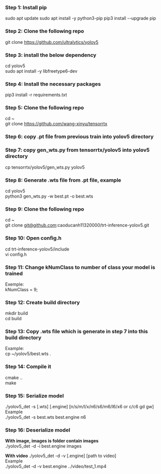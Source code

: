 ### Step 1: Install pip ###
sudo apt update
sudo apt install -y python3-pip
pip3 install --upgrade pip

### Step 2: Clone the following repo ###
git clone https://github.com/ultralytics/yolov5

### Step 3: install the below dependency ###
cd yolov5  
sudo apt install -y libfreetype6-dev 

### Step 4: Install the necessary packages ###
pip3 install -r requirements.txt

### Step 5: Clone the following repo ###
cd ~  
git clone https://github.com/wang-xinyu/tensorrtx

### Step 6: copy .pt file from previous train into yolov5 directory ###

### Step 7: copy gen_wts.py from tensorrtx/yolov5 into yolov5 directory ###
cp tensorrtx/yolov5/gen_wts.py yolov5

### Step 8: Generate .wts file from .pt file, example ###
cd yolov5  
python3 gen_wts.py -w best.pt -o best.wts

### Step 9: Clone the following repo ###
cd ~  
git clone git@github.com:caoducanh11320000/trt-inference-yolov5.git

### Step 10: Open config.h ###
cd trt-inference-yolov5/include  
vi config.h

### Step 11: Change kNumClass to number of class your model is trained ###
Exemple:  
kNumClass = 9;

### Step 12: Create build directory ###
mkdir build  
cd build

### Step 13: Copy .wts file which is generate in step 7 into this build directory ###
Example:  
cp ~/yolov5/best.wts .

### Step 14: Compile it ###
cmake ..  
make

### Step 15: Serialize model ###
./yolov5_det -s [.wts] [.engine] [n/s/m/l/x/n6/s6/m6/l6/x6 or c/c6 gd gw]  
Example  
./yolov5_det -s best.wts best.engine n6

### Step 16: Deserialize model ###
**With image, images is folder contain images**  
./yolov5_det -d -i best.engine images

**With video**
./yolov5_det -d -v [.engine] [path to video]  
Example  
./yolov5_det -d -v best.engine ../video/test_1.mp4


